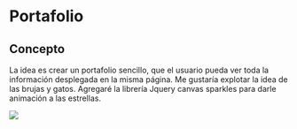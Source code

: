 # Portafolio


## Concepto

La idea es crear un portafolio sencillo, que el usuario pueda ver toda la información desplegada en la misma página.
Me gustaría explotar la idea de las brujas y gatos.
Agregaré la librería Jquery canvas sparkles para darle animación a las estrellas.

![](https://i.imgur.com/ewr5Cbt.png)
